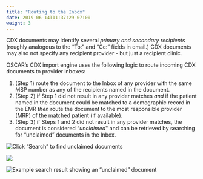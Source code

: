 ```yaml
---
title: "Routing to the Inbox"
date: 2019-06-14T11:37:29-07:00
weight: 3
---
```



CDX documents may identify several *primary and secondary recipients* (roughly analogous to the “To:” and “Cc:” fields in email.) CDX documents may also not specify any recipient provider - but just a recipient clinic.

OSCAR’s CDX import engine uses the following logic to route incoming CDX documents to provider inboxes:

1. (Step 1) route the document to the Inbox of any provider with the same MSP number as any of the recipients named in the document.
2. (Step 2) if Step 1 did not result in any provider matches *and* if the patient named in the document could be matched to a demographic record in the EMR *then* route the document to the most responsible provider (MRP) of the matched patient (if available).
3. (Step 3) if Steps 1 and 2 did not result in any provider matches, the document is considered “*unclaimed*" and can be retrieved by searching for “unclaimed” documents in the Inbox.


![Click “Search” to find unclaimed documents](https://paper-attachments.dropbox.com/s_D8F55B926E14BC491F2DAD18D930CB06AD57C72BB921C2ECDB6B0AA89F2D0027_1558112387277_image.png)

![](https://paper-attachments.dropbox.com/s_D8F55B926E14BC491F2DAD18D930CB06AD57C72BB921C2ECDB6B0AA89F2D0027_1558112257391_image.png)

![Example search result showing an “unclaimed” document](https://paper-attachments.dropbox.com/s_D8F55B926E14BC491F2DAD18D930CB06AD57C72BB921C2ECDB6B0AA89F2D0027_1558114144052_image.png)
